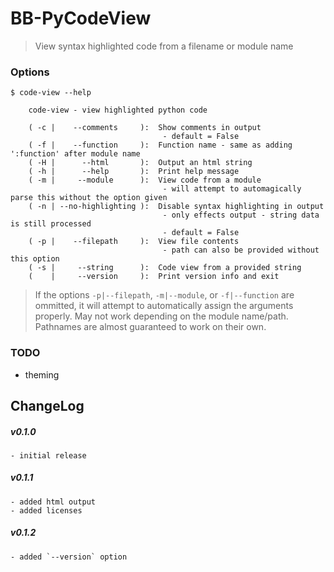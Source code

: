 # BB-PyCodeView

> View syntax highlighted code from a filename or module name

### Options

```console
$ code-view --help

    code-view - view highlighted python code

    ( -c |    --comments     ):  Show comments in output
                                  - default = False
    ( -f |    --function     ):  Function name - same as adding ':function' after module name
    ( -H |      --html       ):  Output an html string
    ( -h |      --help       ):  Print help message
    ( -m |     --module      ):  View code from a module
                                  - will attempt to automagically parse this without the option given
    ( -n | --no-highlighting ):  Disable syntax highlighting in output
                                  - only effects output - string data is still processed
                                  - default = False
    ( -p |    --filepath     ):  View file contents
                                  - path can also be provided without this option
    ( -s |     --string      ):  Code view from a provided string
    (    |     --version     ):  Print version info and exit

```

>   If the options `-p|--filepath`, `-m|--module`, or `-f|--function` are ommitted, it will attempt to automatically assign
> the arguments properly. May not work depending on the module name/path. Pathnames are almost guaranteed to work on their own.

### TODO

- theming

## ChangeLog

##### v0.1.0
    - initial release

##### v0.1.1
    - added html output
    - added licenses

##### v0.1.2
    - added `--version` option
